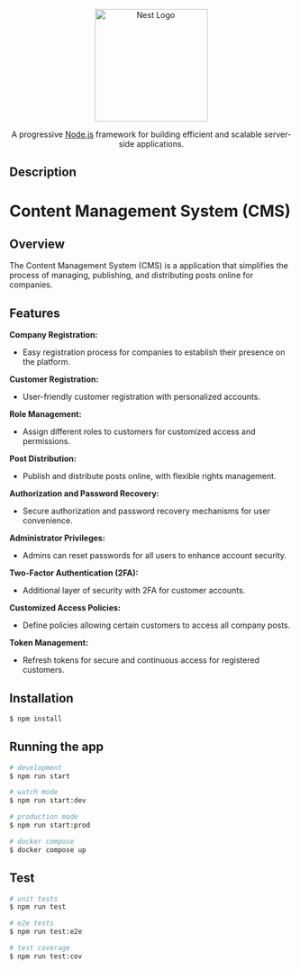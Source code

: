 <p align="center">
  <a href="http://nestjs.com/" target="blank"><img src="https://nestjs.com/img/logo-small.svg" width="200" alt="Nest Logo" /></a>
</p>

[circleci-image]: https://img.shields.io/circleci/build/github/nestjs/nest/master?token=abc123def456
[circleci-url]: https://circleci.com/gh/nestjs/nest

<p align="center">A progressive <a href="http://nodejs.org" target="_blank">Node.js</a> framework for building efficient and scalable server-side applications.</p>
<p align="center">

## Description

# Content Management System (CMS)

## Overview
The Content Management System (CMS) is a application that simplifies the process of managing, publishing, and distributing posts online for companies.

## Features
**Company Registration:**
   - Easy registration process for companies to establish their presence on the platform.

**Customer Registration:**
   - User-friendly customer registration with personalized accounts.

**Role Management:**
   - Assign different roles to customers for customized access and permissions.

**Post Distribution:**
   - Publish and distribute posts online, with flexible rights management.

**Authorization and Password Recovery:**
   - Secure authorization and password recovery mechanisms for user convenience.

**Administrator Privileges:**
   - Admins can reset passwords for all users to enhance account security.

**Two-Factor Authentication (2FA):**
   - Additional layer of security with 2FA for customer accounts.

**Customized Access Policies:**
   - Define policies allowing certain customers to access all company posts.

**Token Management:**
   - Refresh tokens for secure and continuous access for registered customers.

## Installation

```bash
$ npm install
```

## Running the app

```bash
# development
$ npm run start

# watch mode
$ npm run start:dev

# production mode
$ npm run start:prod

# docker compose
$ docker compose up
```

## Test

```bash
# unit tests
$ npm run test

# e2e tests
$ npm run test:e2e

# test coverage
$ npm run test:cov
```